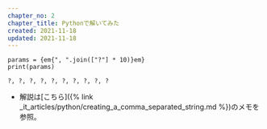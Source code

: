 ```yaml
---
chapter_no: 2
chapter_title: Pythonで解いてみた
created: 2021-11-18
updated: 2021-11-18
---
```

```
params = {em{", ".join(["?"] * 10)}em}
print(params)
```
```output
?, ?, ?, ?, ?, ?, ?, ?, ?, ?
```
- 解説は[こちら]({% link _it_articles/python/creating_a_comma_separated_string.md %})のメモを参照。
